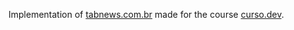 Implementation of [tabnews.com.br](https://www.tabnews.com.br) made for the course [curso.dev](https://www.curso.dev).

